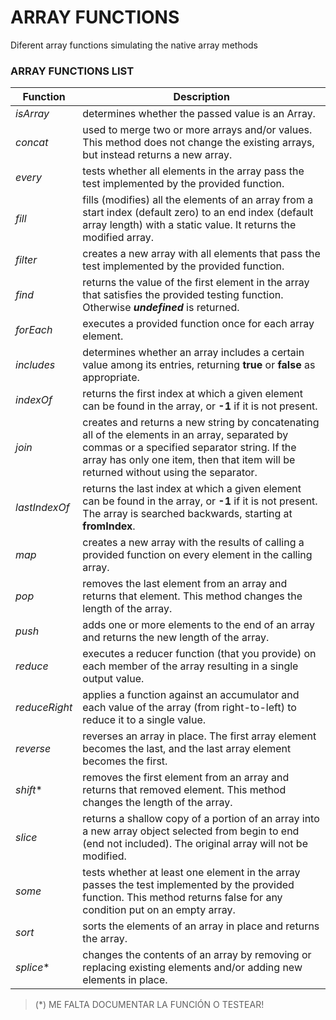 # ARRAY FUNCTIONS

Diferent array functions simulating the native array methods

### ARRAY FUNCTIONS LIST
Function | Description
-------- | -----------
*isArray* | determines whether the passed value is an Array.
*concat* | used to merge two or more arrays and/or values. This method does not change the existing arrays, but instead returns a new array.
*every* | tests whether all elements in the array pass the test implemented by the provided function.
*fill* | fills (modifies) all the elements of an array from a start index (default zero) to an end index (default array length) with a static value. It returns the modified array.
*filter* | creates a new array with all elements that pass the test implemented by the provided function.
*find* | returns the value of the first element in the array that satisfies the provided testing function. Otherwise ***undefined*** is returned.
*forEach* | executes a provided function once for each array element.
*includes* | determines whether an array includes a certain value among its entries, returning **true** or **false** as appropriate.
*indexOf* | returns the first index at which a given element can be found in the array, or **-1** if it is not present.
*join* | creates and returns a new string by concatenating all of the elements in an array, separated by commas or a specified separator string. If the array has only one item, then that item will be returned without using the separator.
*lastIndexOf* | returns the last index at which a given element can be found in the array, or **-1** if it is not present. The array is searched backwards, starting at **fromIndex**.
*map* | creates a new array with the results of calling a provided function on every element in the calling array.
*pop* | removes the last element from an array and returns that element. This method changes the length of the array.
*push* | adds one or more elements to the end of an array and returns the new length of the array.
*reduce* | executes a reducer function (that you provide) on each member of the array resulting in a single output value.
*reduceRight* | applies a function against an accumulator and each value of the array (from right-to-left) to reduce it to a single value.
*reverse* | reverses an array in place. The first array element becomes the last, and the last array element becomes the first.
*shift** | removes the first element from an array and returns that removed element. This method changes the length of the array.
*slice* | returns a shallow copy of a portion of an array into a new array object selected from begin to end (end not included). The original array will not be modified.
*some* | tests whether at least one element in the array passes the test implemented by the provided function. This method returns false for any condition put on an empty array.
*sort* | sorts the elements of an array in place and returns the array.
*splice** | changes the contents of an array by removing or replacing existing elements and/or adding new elements in place.



>(*) ME FALTA DOCUMENTAR LA FUNCIÓN O TESTEAR!

 

